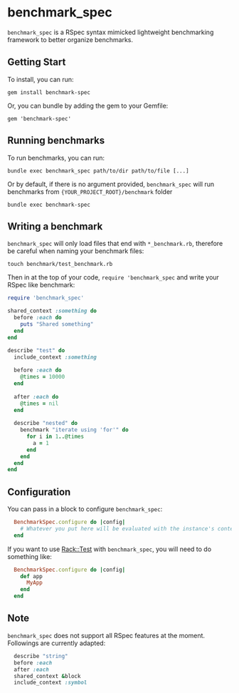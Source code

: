 # benchmark_spec
`benchmark_spec` is a RSpec syntax mimicked lightweight benchmarking framework to better organize benchmarks.

## Getting Start
To install, you can run:

```
gem install benchmark-spec
```

Or, you can bundle by adding the gem to your Gemfile:

```
gem 'benchmark-spec'
```

## Running benchmarks
To run benchmarks, you can run:

```
bundle exec benchmark_spec path/to/dir path/to/file [...]
```

Or by default, if there is no argument provided, `benchmark_spec` will run benchmarks from `{YOUR_PROJECT_ROOT}/benchmark` folder

```
bundle exec benchmark-spec
```

## Writing a benchmark
`benchmark_spec` will only load files that end with `*_benchmark.rb`, therefore be careful when naming your benchmark files:

```
touch benchmark/test_benchmark.rb
```

Then in at the top of your code, `require 'benchmark_spec` and write your RSpec like benchmark:

```ruby
require 'benchmark_spec'

shared_context :something do
  before :each do
    puts "Shared something"
  end
end

describe "test" do
  include_context :something
  
  before :each do
    @times = 10000
  end
  
  after :each do
    @times = nil
  end
  
  describe "nested" do
    benchmark "iterate using 'for'" do
      for i in 1..@times
        a = 1
      end
    end
  end
end
```

## Configuration
You can pass in a block to configure `benchmark_spec`:
```ruby
  BenchmarkSpec.configure do |config|
    # Whatever you put here will be evaluated with the instance's context
  end
```

If you want to use [Rack::Test](https://github.com/brynary/rack-test) with `benchmark_spec`, you will need to do something like:
```ruby
  BenchmarkSpec.configure do |config|
    def app
      MyApp
    end
  end
```

## Note
`benchmark_spec` does not support all RSpec features at the moment. Followings are currently adapted:
```ruby
  describe "string"
  before :each
  after :each
  shared_context &block
  include_context :symbol
```
